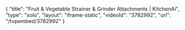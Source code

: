 {
    "title": "Fruit & Vegetable Strainer & Grinder Attachments | KitchenAi",
    "type": "solo",
    "layout": "iframe-static",
    "videoId": "3782992",
    "url": "\/tvpembed\/3782992"
}